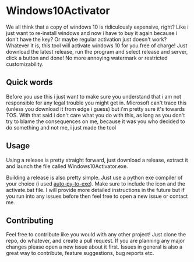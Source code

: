 # Windows10Activator

We all think that a copy of windows 10 is ridiculously expensive, right? Like i just want to re-install windows and now i have to buy it again because i don't have the key?
Or maybe regular activation just doesn't work? Whatever it is, this tool will activate windows 10 for you free of charge! Just download the latest release, run the program
and select release and server, click a button and done! No more annoying watermark or restricted customizability.

## Quick words

Before you use this i just want to make sure you understand that i am not responsible for any legal trouble you might get in. Microsoft can't trace this (unless you
download it from edge i guess) but i'm pretty sure it's towards TOS. With that said i don't care what you do with this, as long as you don't try to blame the consequences
on me, because it was you who decided to do something and not me, i just made the tool

## Usage

Using a release is pretty straight forward, just download a release, extract it and launch the file called Windows10Activator.exe.

Building a release is also pretty simple. Just use a python exe compiler of your choice (i used [auto-py-to-exe](https://github.com/brentvollebregt/auto-py-to-exe)). Make sure to include the icon and the activate.bat file.
I will provide more detailed instructions in the future but if you run into any issues before then feel free to open a new issue or contact me.

## Contributing

Feel free to contribute like you would with any other project! Just clone the repo, do whatever, and create a pull request. If you are planning any major changes please
open a new issue about it first. Issues in general is also a great way to contribute, feature suggestions, bug reports etc.
